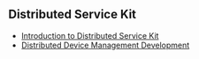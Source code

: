 ## Distributed Service Kit

- [Introduction to Distributed Service Kit](../distributedservice/distributedservice-kit-intro.md)
- [Distributed Device Management Development](../distributedservice/devicemanager-guidelines.md)
